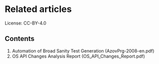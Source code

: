 Related articles
================

License: CC-BY-4.0

Contents
--------

1. Automation of Broad Sanity Test Generation (AzovPrg-2008-en.pdf)
2. OS API Changes Analysis Report (OS_API_Changes_Report.pdf)
